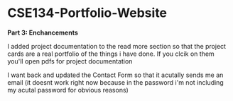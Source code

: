 # CSE134-Portfolio-Website

**Part 3: Enchancements**

I added project documentation to the read more section so that the project cards are a real portfolio of the things i have done. If you clcik on them you'll open pdfs for project documentation  <br />

I want back and updated the Contact Form so that it acutally sends me an email (it doesnt work right now because in the password i'm not including my acutal password for obvious reasons)
